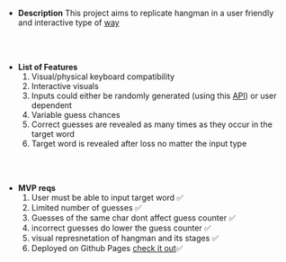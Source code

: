 - **Description**
  This project aims to replicate hangman in a user
  friendly and interactive type of [way](https://mustafabin.github.io/hang-man/)

<br></br>

- **List of Features**
  1. Visual/physical keyboard compatibility
  2. Interactive visuals
  3. Inputs could either be randomly generated (using this [API](https://random-word-api.herokuapp.com/home)) or user dependent
  4. Variable guess chances
  5. Correct guesses are revealed as many times as they occur in the target word
  6. Target word is revealed after loss no matter the input type

<br></br>

- **MVP reqs**
  1. User must be able to input target word :white_check_mark:
  2. Limited number of guesses :white_check_mark:
  3. Guesses of the same char dont affect guess counter :white_check_mark:
  4. incorrect guesses do lower the guess counter :white_check_mark:
  5. visual represnetation of hangman and its stages :white_check_mark:
  6. Deployed on Github Pages [check it out](https://mustafabin.github.io/hang-man/):white_check_mark:
